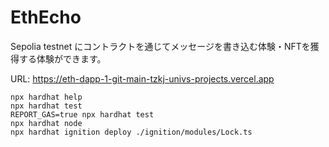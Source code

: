 # EthEcho 

Sepolia testnet にコントラクトを通じてメッセージを書き込む体験・NFTを獲得する体験ができます。

URL:
https://eth-dapp-1-git-main-tzkj-univs-projects.vercel.app

```shell
npx hardhat help
npx hardhat test
REPORT_GAS=true npx hardhat test
npx hardhat node
npx hardhat ignition deploy ./ignition/modules/Lock.ts
```
